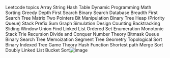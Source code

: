 Leetcode topics
Array
String
Hash Table
Dynamic Programming
Math
Sorting
Greedy
Depth First Search
Binary Search
Database
Breadth First Search
Tree
Matrix
Two Pointers
Bit Manipulation
Binary Tree
Heap (Priority Queue)
Stack
Prefix Sum
Graph
Simulation
Design
Counting
Backtracking
Sliding Window
Union Find
Linked List
Ordered Set
Enumeration
Monotonic Stack
Trie
Recursion
Divide and Conquer
Number Theory
Bitmask
Queue
Binary Search Tree
Memoization
Segment Tree
Geometry
Topological Sort
Binary Indexed Tree
Game Theory
Hash Function
Shortest path
Merge Sort
Doubly Linked List
Bucket Sort![image](https://github.com/aliktl/professional/assets/41929207/178e5e9d-4c2b-45f7-8b35-56dcecf414a5)
